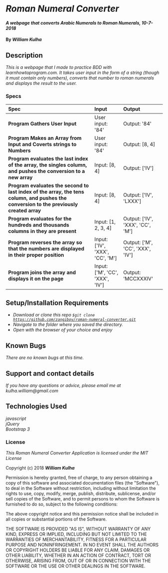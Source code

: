 # _Roman Numeral Converter_

#### _A webpage that converts Arabic Numerals to Roman Numerals, 10-7-2018_

#### By _**William Kulha**_

## Description

_This is a webpage that I made to practice BDD with learnhowtoprogram.com. It takes user input in the form of a string (though it must contain only numbers), converts that number to roman numerals and displays the result to the user._

### Specs
| Spec | Input | Output |
| :-------------     | :------------- | :------------- |
**Program Gathers User Input** | User input: '84' | Output: '84' |
**Program Makes an Array from Input and Coverts strings to Numbers** | User input: '84' | Output: [8, 4] |
**Program evaluates the last index of the array, the singles column, and pushes the conversion to a new array** | Input: [8, 4] | Output: ['IV'] |
**Program evaluates the second to last index of the array, the tens column, and pushes the conversion to the previously created array** | Input: [8, 4] | Output: ['IV', 'LXXX']|
**Program evaluates for the hundreds and thousands columns in they are present** | Input: [1, 2, 3, 4] | Output: ['IV', 'XXX', 'CC', 'M'] |
**Program reverses the array so that the numbers are displayed in their proper position** | Input: ['IV', 'XXX', 'CC', 'M'] | Output: ['M', 'CC', 'XXX', 'IV'] |
**Program joins the array and displays it on the page** | Input: ['M', 'CC', 'XXX', 'IV'] | Output: 'MCCXXXIV' |


## Setup/Installation Requirements

* _Download or clone this repo <code>$git clone https://github.com/zangiboy/roman-numeral-converter.git</code>_
* _Navigate to the folder where you saved the directory._
* _Open with the browser of your choice and enjoy_


## Known Bugs

_There are no known bugs at this time._

## Support and contact details

_If you have any questions or advice, please email me at kulha.william@gmail.com_

## Technologies Used

_javascript_\
_jQuery_\
_Bootstrap 3_

### License

*This Roman Numeral Converter Application is licensed under the MIT License*

Copyright (c) 2018 **_William Kulha_**

Permission is hereby granted, free of charge, to any person obtaining a copy of this software and associated documentation files (the "Software"), to deal in the Software without restriction, including without limitation the rights to use, copy, modify, merge, publish, distribute, sublicense, and/or sell copies of the Software, and to permit persons to whom the Software is furnished to do so, subject to the following conditions:

The above copyright notice and this permission notice shall be included in all copies or substantial portions of the Software.

THE SOFTWARE IS PROVIDED "AS IS", WITHOUT WARRANTY OF ANY KIND, EXPRESS OR IMPLIED, INCLUDING BUT NOT LIMITED TO THE WARRANTIES OF MERCHANTABILITY, FITNESS FOR A PARTICULAR PURPOSE AND NONINFRINGEMENT. IN NO EVENT SHALL THE AUTHORS OR COPYRIGHT HOLDERS BE LIABLE FOR ANY CLAIM, DAMAGES OR OTHER LIABILITY, WHETHER IN AN ACTION OF CONTRACT, TORT OR OTHERWISE, ARISING FROM, OUT OF OR IN CONNECTION WITH THE SOFTWARE OR THE USE OR OTHER DEALINGS IN THE SOFTWARE.
